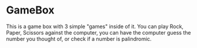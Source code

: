 # GameBox
This is a game box with 3 simple "games" inside of it. You can play Rock, Paper, Scissors against the computer, you can have the computer guess the number you thought of, or check if a number is palindromic.
